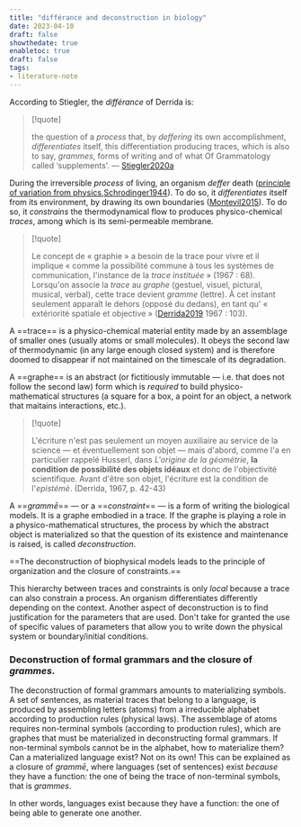 ```yaml
---
title: "différance and deconstruction in biology"
date: 2023-04-10
draft: false
showthedate: true
enabletoc: true
draft: false
tags:
- literature-note
---
```


According to Stiegler, the *différance* of Derrida is:

>[!quote]
>
>the question of a *process* that, by *deffering* its own accomplishment, *differentiates* itself, this differentiation producing traces, which is also to say, *grammes*, forms of writing and of what Of Grammatology called ‘supplements’. —  [Stiegler2020a](reference/Stiegler2020a.md)

During the irreversible *process* of living, an organism *deffer* death ([principle of variation from physics](note/principle%20of%20variation%20from%20physics.md),[Schrodinger1944](reference/Schrodinger1944.md)). To do so, it *differentiates* itself from its environment, by drawing its own boundaries ([Montevil2015](reference/Montevil2015.md)). To do so, it *constrains* the thermodynamical flow to produces physico-chemical *traces*, among which is its semi-permeable membrane. 

>[!quote]
>
>Le concept de « graphie » a besoin de la trace pour vivre et il implique « comme la possibilité commune à tous les systèmes de communication, l'instance de la _trace instituée_ » (1967 : 68). Lorsqu'on associe la _trace_ au _graphe_ (gestuel, visuel, pictural, musical, verbal), cette trace devient _gramme_ (lettre). À cet instant seulement apparaît le dehors (opposé du dedans), en tant qu' « extériorité spatiale et objective » ([Derrida2019](reference/Derrida2019.md) 1967 : 103).


A ==trace== is a physico-chemical material entity made by an assemblage of smaller ones (usually atoms or small molecules). It obeys the second law of thermodynamic (in any large enough closed system) and is therefore doomed to disappear if not maintained on the timescale of its degradation. 

A ==graphe== is an abstract (or fictitiously immutable — i.e. that does not follow the second law) form which is *required* to build physico-mathematical structures (a square for a box, a point for an object, a network that maitains interactions, etc.). 

>[!quote]
>
>L'écriture n'est pas seulement un moyen auxiliaire au service de la science — et éventuellement son objet — mais d'abord, comme l'a en particulier rappelé Husserl, dans *L'origine de la géométrie*, **la** **condition de possibilité des objets idéaux** et donc de l'objectivité scientifique. Avant d'être son objet, l'écriture est la condition de l'*epistémè*.  (Derrida, 1967, p. 42-43)

A ==*grammē*== — or a ==*constraint*== — is a form of writing the biological models. It is a graphe embodied in a trace. If the graphe is playing a role in a physico-mathematical structures, the process by which the abstract object is materialized so that the question of its existence and maintenance is raised, is called *deconstruction*. 

==The deconstruction of biophysical models leads to the principle of organization and the closure of constraints.==

This hierarchy between traces and constraints is only *local* because a trace can also constrain a process. 
An organism differentiates differently depending on the context.
Another aspect of deconstruction is to find justification for the parameters that are used. 
Don't take for granted the use of specific values of parameters that allow you to write down the physical system or boundary/initial conditions. 


### Deconstruction of formal grammars and the closure of *grammes*. 

The deconstruction of formal grammars amounts to materializing symbols.
A set of sentences, as material traces that belong to a language, is produced by assembling letters (atoms) from a irreducible alphabet according to production rules (physical laws). 
The assemblage of atoms requires non-terminal symbols (according to production rules), which are graphes that must be materialized in deconstructing formal grammars. 
If non-terminal symbols cannot be in the alphabet, how to materialize them? Can a materialized language exist?  Not on its own!
This can be explained as a closure of *grammē*, where languages (set of sentences) exist *because* they have a function: the one of being the trace of non-terminal symbols, that is *grammes*. 

In other words, languages exist because they have a function: the one of being able to generate one another. 